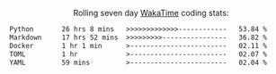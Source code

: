 <p align="center">Rolling seven day <a href='https://wakatime.com/'> WakaTime</a> coding stats:</p>
<!--START_SECTION:waka-->

```txt
Python       26 hrs 8 mins   >>>>>>>>>>>>>------------   53.84 %
Markdown     17 hrs 52 mins  >>>>>>>>>----------------   36.82 %
Docker       1 hr 1 min      >------------------------   02.11 %
TOML         1 hr            >------------------------   02.07 %
YAML         59 mins         >------------------------   02.04 %
```

<!--END_SECTION:waka-->
